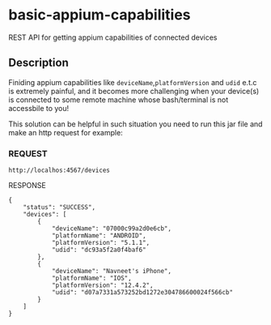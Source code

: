 # basic-appium-capabilities
REST API for getting appium capabilities of connected devices

## Description
Finiding appium capabilities like `deviceName`,`platformVersion` and `udid` e.t.c is extremely painful, and it becomes more challenging when your device(s) is connected to some remote machine whose bash/terminal is not accessbile to you!

This solution can be helpful in such situation you need to run this jar file and make an http request for example:

### REQUEST <br>
`http://localhos:4567/devices`
<br>

RESPONSE <br>
```
{
    "status": "SUCCESS",
    "devices": [
        {
            "deviceName": "07000c99a2d0e6cb",
            "platformName": "ANDROID",
            "platformVersion": "5.1.1",
            "udid": "dc93a5f2a0f4baf6"
        },
        {
            "deviceName": "Navneet's iPhone",
            "platformName": "IOS",
            "platformVersion": "12.4.2",
            "udid": "d07a7331a573252bd1272e304786600024f566cb"
        }
    ]
}
```
